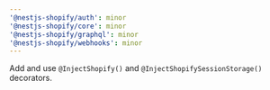 ```yaml
---
'@nestjs-shopify/auth': minor
'@nestjs-shopify/core': minor
'@nestjs-shopify/graphql': minor
'@nestjs-shopify/webhooks': minor
---
```


Add and use `@InjectShopify()` and `@InjectShopifySessionStorage()` decorators.
